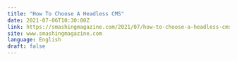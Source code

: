 ```yaml
---
title: "How To Choose A Headless CMS"
date: 2021-07-06T10:30:00Z
link: https://smashingmagazine.com/2021/07/how-to-choose-a-headless-cms/?utm_medium=RSS&utm_source=news.12bit.vn
site: www.smashingmagazine.com
language: English
draft: false
---
```

